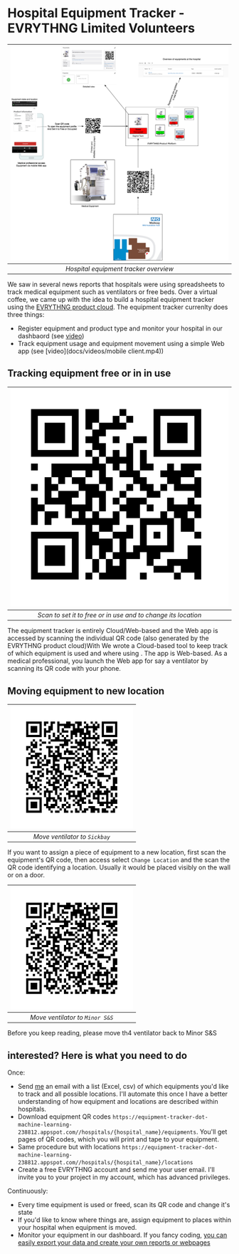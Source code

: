 # Hospital Equipment Tracker - EVRYTHNG Limited Volunteers

|![Equipment Tracker Architecture](docs/images/equipment-tracker-architecture.jpeg)|
|:--:| 
|*Hospital equipment tracker overview*|

We saw in several news reports that hospitals were using spreadsheets to track medical equipment such
as ventilators or free beds. Over a virtual coffee, we came up with the idea to build a hospital equipment tracker 
 using the [EVRYTHNG product cloud](https://dashboard.evrythng.com). The equipment tracker currenlty does three things:
 
 - Register equipment and product type and monitor your hospital in our dashbaord (see [video](docs/videos/dashboard.mov))
 - Track equipment usage and equipment movement using a simple Web app (see [video](docs/videos/mobile client.mp4))

## Tracking equipment free or in in use

|![Ventilator QR code](docs/images/ventilator-qr.png)|
|:--:| 
|*Scan to set it to free or in use and to change its location*|

The equipment tracker is entirely Cloud/Web-based and the Web app is accessed by scanning the individual
 QR code (also generated by the EVRYTHNG product cloud)With We wrote a Cloud-based tool to keep track of which equipment is used and where using . 
The app is Web-based. As a medical professional, you launch the Web app for say a ventilator by scanning its
 QR code with your phone.
 
 ## Moving equipment to new location
 
|![Ventilator QR code](docs/images/sickbay.png)|
|:--:| 
|*Move ventilator to `Sickbay`*|

 If you want to assign a piece of equipment to a new location, first scan the equipment's QR code, 
 then access select `Change Location` and the scan the QR code identifying a location. Usually it would
  be placed visibly on the wall or on a door. 
  
|![Ventilator QR code](docs/images/sickbay.png)|
|:--:| 
|*Move ventilator to `Minor S&S`*|  

  Before you keep reading, please move th4 ventilator back to Minor S&S
  

## interested? Here is what you need to do

Once:

- Send [me](mailto:joel@evrythng.com) an email with a list (Excel, csv)  of which equipments you'd like to track and all possible locations. I'll automate this once I have a better understanding of how equipment and locations are described within hospitals.
- Download equipment QR codes `https://equipment-tracker-dot-machine-learning-238812.appspot.com//hospitals/{hospital_name}/equipments`. You'll get pages of QR codes, which you will print and tape to your equipment.
- Same procedure but with locations `https://equipment-tracker-dot-machine-learning-238812.appspot.com//hospitals/{hospital_name}/locations`
- Create a free EVRYTHNG account and send me your user email. I'll invite you to your project in my account, which has advanced privileges.

Continuously:

- Every time equipment is used or freed, scan its QR code and change it's state
- If you'd like to know where things are, assign equipment to places within your hospital when equipment is moved.
- Monitor your equipment in our dashboard. If you fancy coding, [you can easily export your data and create your own reports or webpages](http://developers.evrythng.com)  


 